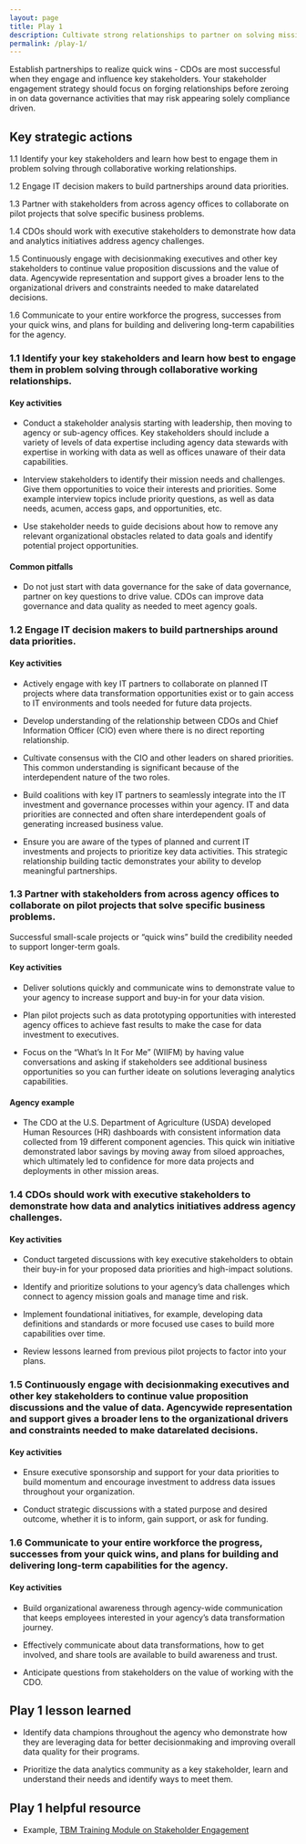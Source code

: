 ```yaml
---
layout: page
title: Play 1
description: Cultivate strong relationships to partner on solving mission problems with data.
permalink: /play-1/
---
```


Establish partnerships to realize quick wins - CDOs are most successful when they engage and influence key stakeholders. Your stakeholder engagement strategy should focus on forging relationships before zeroing in on data governance activities that may risk appearing solely compliance driven.

## Key strategic actions  

1.1 Identify your key stakeholders and learn how best to engage them in problem solving through collaborative working relationships.  

1.2 Engage IT decision makers to build partnerships around data priorities.  

1.3 Partner with stakeholders from across agency offices to collaborate on pilot projects that solve specific business problems.  

1.4 CDOs should work with executive stakeholders to demonstrate how data and analytics initiatives address agency challenges. 

1.5 Continuously engage with decisionmaking executives and other key stakeholders to continue value proposition discussions and the value of data. Agencywide representation and support gives a broader lens to the organizational drivers and constraints needed to make datarelated decisions.  

1.6 Communicate to your entire workforce the progress, successes from your quick wins, and plans for building and delivering long-term capabilities for the agency. 

### 1.1 Identify your key stakeholders and learn how best to engage them in problem solving through collaborative working relationships.  

#### Key activities

* Conduct a stakeholder analysis starting with leadership, then moving to agency or sub-agency offices. Key stakeholders should include a variety of levels of data expertise including agency data stewards with expertise in working with data as well as offices unaware of their data capabilities.

* Interview stakeholders to identify their mission needs and challenges. Give them opportunities to voice their interests and priorities. Some example interview topics include priority questions, as well as data needs, acumen, access gaps, and opportunities, etc. 

* Use stakeholder needs to guide decisions about how to remove any relevant organizational obstacles related to data goals and identify potential project opportunities.  

#### Common pitfalls

* Do not just start with data governance for the sake of data governance, partner on key questions to drive value. CDOs can improve data governance and data quality as needed to meet agency goals. 

### 1.2 Engage IT decision makers to build partnerships around data priorities. 

#### Key activities

* Actively engage with key IT partners to collaborate on planned IT projects where data transformation opportunities exist or to gain access to IT environments and tools needed for future data projects. 

* Develop understanding of the relationship between CDOs and Chief Information Officer (CIO) even where there is no direct reporting relationship. 

* Cultivate consensus with the CIO and other leaders on shared priorities. This common understanding is significant because of the interdependent nature of the two roles. 

* Build coalitions with key IT partners to seamlessly integrate into the IT investment and governance processes within your agency. IT and data priorities are connected and often share interdependent goals of generating increased business value. 

* Ensure you are aware of the types of planned and current IT investments and projects to prioritize key data activities. This strategic relationship building tactic demonstrates your ability to develop meaningful partnerships.  

### 1.3 Partner with stakeholders from across agency offices to collaborate on pilot projects that solve specific business problems.

Successful small-scale projects or “quick wins” build the credibility needed to support longer-term goals.  

#### Key activities

* Deliver solutions quickly and communicate wins to demonstrate value to your agency to increase support and buy-in for your data vision. 

* Plan pilot projects such as data prototyping opportunities with interested agency offices to achieve fast results to make the case for data investment to executives. 

* Focus on the “What’s In It For Me” (WIIFM) by having value conversations and asking if stakeholders see additional business opportunities so you can further ideate on solutions leveraging analytics capabilities.  

#### Agency example  

* The CDO at the U.S. Department of Agriculture (USDA) developed Human Resources (HR) dashboards with consistent information data collected from 19 different component agencies. This quick win initiative demonstrated labor savings by moving away from siloed approaches, which ultimately led to confidence for more data projects and deployments in other mission areas.  

### 1.4 CDOs should work with executive stakeholders to demonstrate how data and analytics initiatives address agency challenges.  

#### Key activities

* Conduct targeted discussions with key executive stakeholders to obtain their buy-in for your proposed data priorities and high-impact solutions. 

* Identify and prioritize solutions to your agency’s data challenges which connect to agency mission goals and manage time and risk. 

* Implement foundational initiatives, for example, developing data definitions and standards or more focused use cases to build more capabilities over time. 

* Review lessons learned from previous pilot projects to factor into your plans.  

### 1.5 Continuously engage with decisionmaking executives and other key stakeholders to continue value proposition discussions and the value of data. Agencywide representation and support gives a broader lens to the organizational drivers and constraints needed to make datarelated decisions. 

#### Key activities

* Ensure executive sponsorship and support for your data priorities to build momentum and encourage investment to address data issues throughout your organization. 

* Conduct strategic discussions with a stated purpose and desired outcome, whether it is to inform, gain support, or ask for funding. 

### 1.6 Communicate to your entire workforce the progress, successes from your quick wins, and plans for building and delivering long-term capabilities for the agency. 

#### Key activities

* Build organizational awareness through agency-wide communication that keeps employees interested in your agency’s data transformation journey. 

* Effectively communicate about data transformations, how to get involved, and share tools are available to build awareness and trust. 

* Anticipate questions from stakeholders on the value of working with the CDO. 

## Play 1 lesson learned 

* Identify data champions throughout the agency who demonstrate how they are leveraging data for better decisionmaking and improving overall data quality for their programs. 

* Prioritize the data analytics community as a key stakeholder, learn and understand their needs and identify ways to meet them. 

## Play 1 helpful resource 

* Example, [TBM Training Module on Stakeholder Engagement](https://login.max.gov/cas/login?service=https%3A%2F%2Fcommunity.max.gov%2Flogin.action%3Fos_destination%3D%252Fdownload%252Fattachments%252F2178171106%252FStakeholder%25252520Engagement_10272020%25252520Office%25252520Hours.pdf%253Fapi%253Dv2)
